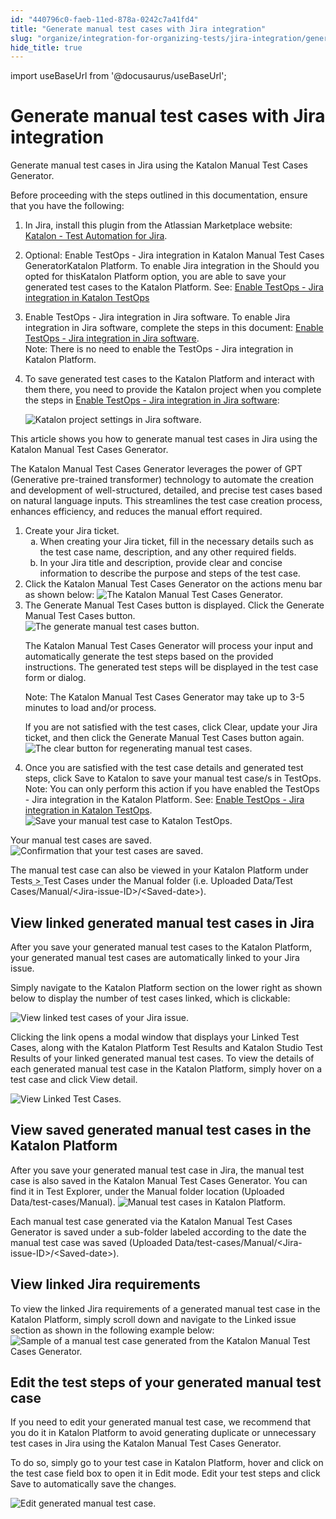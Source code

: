 ```yaml
---
id: "440796c0-faeb-11ed-878a-0242c7a41fd4"
title: "Generate manual test cases with Jira integration"
slug: "organize/integration-for-organizing-tests/jira-integration/generate-manual-test-cases-with-jira-integration"
hide_title: true
---
```

import useBaseUrl from '@docusaurus/useBaseUrl';


# <a id="task-9305" class="anchor_top_offset"/><a id="ariaid-title1" class="anchor_top_offset"/>Generate manual test cases with Jira integration

<p xmlns="http://www.w3.org/1999/xhtml" className="shortdesc">Generate manual test cases in Jira using the <span className="ph">Katalon Manual Test Cases Generator</span>.</p> 
<div xmlns="http://www.w3.org/1999/xhtml" className="section prereq p">Before proceeding with the steps outlined in this documentation, ensure that you have the following: <ol className="ol"><li className="li"><p className="p">In Jira, install this plugin from the Atlassian Marketplace website: <a className="xref j-external-link" href="https://marketplace.atlassian.com/apps/1217501/katalon-bdd-test-automation-for-jira?hosting=cloud&tab=overview" target="_blank">Katalon - Test Automation for Jira</a>.</p></li><li className="li"><p className="p">Optional: Enable TestOps - Jira integration in <span className="ph">Katalon Manual Test Cases Generator</span><span className="ph">Katalon Platform</span>. To enable Jira integration in the Should you opted for this<span className="ph">Katalon Platform</span> option, you are able to save your generated test cases to the <span className="ph">Katalon Platform</span>. See: <a className="xref" href="/docs/organize/integration-for-organizing-tests/jira-integration/enable-testops---jira-integration-for-test-management#task-3729">Enable TestOps - Jira integration in Katalon TestOps</a></p></li><li className="li"><div className="p">Enable TestOps - Jira integration in Jira software. To enable Jira integration in Jira software, complete the steps in this document: <a className="xref" href="/docs/organize/integration-for-organizing-tests/jira-integration/enable-testops---jira-integration-for-test-management#task-7062">Enable TestOps - Jira integration in Jira software</a>.<div className="note note note_note"><span className="note__title">Note:</span> There is no need to enable the TestOps - Jira integration in Katalon Platform.</div></div></li><li className="li"><p className="p">To save generated test cases to the <span className="ph">Katalon Platform</span> and interact with them there, you need to provide the Katalon project when you complete the steps in <a className="xref" href="/docs/organize/integration-for-organizing-tests/jira-integration/enable-testops---jira-integration-for-test-management#task-7062">Enable TestOps - Jira integration in Jira software</a>:</p><p className="p" /><p className="p"><img className="image" width={700} src={useBaseUrl("/441615b0-faeb-11ed-878a-0242c7a41fd4.png")} alt="Katalon project settings in Jira software." /></p></li></ol></div>
<section xmlns="http://www.w3.org/1999/xhtml" className="section context">This article shows you how to generate manual test cases in Jira using the <span className="ph">Katalon Manual Test Cases Generator</span>. <p className="p">The <span className="ph">Katalon Manual Test Cases Generator</span> leverages the power of GPT (Generative pre-trained transformer) technology to automate the creation and development of well-structured, detailed, and precise test cases based on natural language inputs. This streamlines the test case creation process, enhances efficiency, and reduces the manual effort required.</p></section> 
<ol xmlns="http://www.w3.org/1999/xhtml" className="ol steps"><li className="li step stepexpand"><span className="ph cmd">Create your Jira ticket.</span><ol type="a" className="ol substeps"><li className="li substep"><span className="ph cmd">When creating your Jira ticket, fill in the necessary details such as the test case name, description, and any other required fields.</span></li><li className="li substep"><span className="ph cmd">In your Jira title and description, provide clear and concise information to describe the purpose and steps of the test case.</span></li></ol></li><li className="li step stepexpand"><span className="ph cmd">Click the <span className="ph">Katalon Manual Test Cases Generator</span> on the actions menu bar as shown below: <img className="image" width={700} src={useBaseUrl("/43eeb790-faeb-11ed-878a-0242c7a41fd4.png")} alt="The Katalon Manual Test Cases Generator." /></span></li><li className="li step stepexpand"><span className="ph cmd">The <span className="ph uicontrol">Generate Manual Test Cases</span> button is displayed. Click the <span className="ph uicontrol">Generate Manual Test Cases</span> button. </span><div className="itemgroup info"><img className="image" width={700} src={useBaseUrl("/43fe6f00-faeb-11ed-878a-0242c7a41fd4.png")} alt="The generate manual test cases button." /><p className="p">The <span className="ph">Katalon Manual Test Cases Generator</span> will process your input and automatically generate the test steps based on the provided instructions. The generated test steps will be displayed in the test case form or dialog.</p><div className="note note note_note"><span className="note__title">Note:</span> The <span className="ph">Katalon Manual Test Cases Generator</span> may take up to 3-5 minutes to load and/or process.</div><p className="p">If you are not satisfied with the test cases, click <span className="ph uicontrol">Clear</span>, update your Jira ticket, and then click the <span className="ph uicontrol">Generate Manual Test Cases</span> button again. <img className="image" width={700} src={useBaseUrl("/445393e0-faeb-11ed-878a-0242c7a41fd4.png")} alt="The clear button for regenerating manual test cases." /></p></div></li><li className="li step stepexpand"><span className="ph cmd">Once you are satisfied with the test case details and generated test steps, click <span className="ph uicontrol">Save to Katalon</span> to save your manual test case/s in TestOps. </span><div className="itemgroup info"><div className="note note note_note"><span className="note__title">Note:</span>  You can only perform this action if you have enabled the TestOps - Jira integration in the <span className="ph">Katalon Platform</span>. See: <a className="xref" href="/docs/organize/integration-for-organizing-tests/jira-integration/enable-testops---jira-integration-for-test-management#task-3729">Enable TestOps - Jira integration in Katalon TestOps</a>.</div><img className="image" width={700} src={useBaseUrl("/447573c0-faeb-11ed-878a-0242c7a41fd4.png")} alt="Save your manual test case to Katalon TestOps." /></div></li></ol> 
<section xmlns="http://www.w3.org/1999/xhtml" className="section result">Your manual test cases are saved. <img className="image" width={700} src={useBaseUrl("/43cb02f0-faeb-11ed-878a-0242c7a41fd4.png")} alt="Confirmation that your test cases are saved." /><p className="p">The manual test case can also be viewed in your Katalon Platform under <span className="ph menucascade"><span className="ph uicontrol">Tests</span><abbr title="and then"> &gt; </abbr><span className="ph uicontrol">Test Cases</span></span> under the <span className="ph filepath">Manual</span> folder (i.e. <span className="ph filepath">Uploaded Data/Test Cases/Manual/&lt;Jira-issue-ID&gt;/&lt;Saved-date&gt;</span>). </p></section> 

## <a id="concept-326" class="anchor_top_offset"/>View linked generated manual test cases in Jira

<p xmlns="http://www.w3.org/1999/xhtml" className="shortdesc"> </p> 
<p xmlns="http://www.w3.org/1999/xhtml" className="p">After you save your generated manual test cases to the <span className="ph">Katalon Platform</span>, your generated manual test cases are automatically linked to your Jira issue. </p> 
<p xmlns="http://www.w3.org/1999/xhtml" className="p">Simply navigate to the <span className="ph uicontrol">Katalon Platform</span> section on the lower right as shown below to display the number of test cases linked, which is clickable:</p> 
<p xmlns="http://www.w3.org/1999/xhtml" className="p"><img className="image" width={750} src={useBaseUrl("/43b09d20-faeb-11ed-878a-0242c7a41fd4.png")} alt="View linked test cases of your Jira issue." /></p> 
<p xmlns="http://www.w3.org/1999/xhtml" className="p">Clicking the link opens a modal window that displays your <span className="ph uicontrol">Linked Test Cases</span>, along with the <span className="ph uicontrol">Katalon Platform Test Results</span>  and <span className="ph uicontrol">Katalon Studio Test Results</span> of your linked generated manual test cases. To view the details of each generated manual test case in the <span className="ph">Katalon Platform</span>, simply hover on a test case and click <span className="ph uicontrol">View detail</span>.</p> 
<p xmlns="http://www.w3.org/1999/xhtml" className="p"><img className="image" width={700} src={useBaseUrl("/4456a120-faeb-11ed-878a-0242c7a41fd4.png")} alt="View Linked Test Cases." /> </p> 

## <a id="concept-1544" class="anchor_top_offset"/>View saved generated manual test cases in the Katalon Platform

<p xmlns="http://www.w3.org/1999/xhtml" className="p">After you save your generated manual test case in Jira, the manual test case is also saved in the <span className="ph">Katalon Manual Test Cases Generator</span>. You can find it in <span className="ph uicontrol">Test Explorer</span>, under the <span className="ph filepath">Manual</span> folder location (<span className="ph filepath">Uploaded Data/test-cases/Manual</span>). <img className="image" width={750} src={useBaseUrl("/d6933820-f54e-11ed-878a-0242c7a41fd4.png")} alt="Manual test cases in Katalon Platform." /></p> 
<p xmlns="http://www.w3.org/1999/xhtml" className="p">Each manual test case generated via the <span className="ph">Katalon Manual Test Cases Generator</span> is saved under a sub-folder labeled according to the date the manual test case was saved (<span className="ph filepath">Uploaded Data/test-cases/Manual/&lt;Jira-issue-ID&gt;/&lt;Saved-date&gt;</span>). </p> 

## <a id="concept-1118" class="anchor_top_offset"/>View linked Jira requirements

<p xmlns="http://www.w3.org/1999/xhtml" className="shortdesc"> </p> 
                        
<p xmlns="http://www.w3.org/1999/xhtml" className="p">To view the linked Jira requirements of a generated manual test case in the <span className="ph">Katalon Platform</span>, simply scroll down and navigate to the <span className="ph uicontrol">Linked issue</span> section as shown in the following example below: <img className="image" width={750} src={useBaseUrl("/d6955b00-f54e-11ed-878a-0242c7a41fd4.png")} alt="Sample of a manual test case generated from the Katalon Manual Test Cases Generator." /></p> 
        

## <a id="concept-6258" class="anchor_top_offset"/>Edit the test steps of your generated manual test case

<p xmlns="http://www.w3.org/1999/xhtml" className="shortdesc"> </p> 
<p xmlns="http://www.w3.org/1999/xhtml" className="p">If you need to edit your generated manual test case, we recommend that you do it in <span className="ph">Katalon Platform</span> to avoid generating duplicate or unnecessary test cases in Jira using the <span className="ph">Katalon Manual Test Cases Generator</span>.</p> 
<p xmlns="http://www.w3.org/1999/xhtml" className="p">To do so, simply go to your test case in <span className="ph">Katalon Platform</span>, hover and click on the test case field box to open it in Edit mode. Edit your test steps and click <span className="ph uicontrol">Save</span> to automatically save the changes.</p> 
<p xmlns="http://www.w3.org/1999/xhtml" className="p"><img className="image" width={750} src={useBaseUrl("/44041450-faeb-11ed-878a-0242c7a41fd4.gif")} alt="Edit generated manual test case." /></p> 
